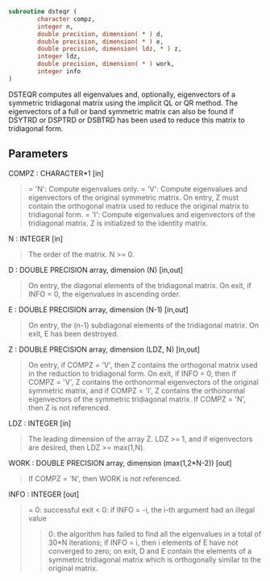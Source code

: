 ```fortran
subroutine dsteqr (
        character compz,
        integer n,
        double precision, dimension( * ) d,
        double precision, dimension( * ) e,
        double precision, dimension( ldz, * ) z,
        integer ldz,
        double precision, dimension( * ) work,
        integer info
)
```

DSTEQR computes all eigenvalues and, optionally, eigenvectors of a
symmetric tridiagonal matrix using the implicit QL or QR method.
The eigenvectors of a full or band symmetric matrix can also be found
if DSYTRD or DSPTRD or DSBTRD has been used to reduce this matrix to
tridiagonal form.

## Parameters
COMPZ : CHARACTER\*1 [in]
> = 'N':  Compute eigenvalues only.
> = 'V':  Compute eigenvalues and eigenvectors of the original
> symmetric matrix.  On entry, Z must contain the
> orthogonal matrix used to reduce the original matrix
> to tridiagonal form.
> = 'I':  Compute eigenvalues and eigenvectors of the
> tridiagonal matrix.  Z is initialized to the identity
> matrix.

N : INTEGER [in]
> The order of the matrix.  N >= 0.

D : DOUBLE PRECISION array, dimension (N) [in,out]
> On entry, the diagonal elements of the tridiagonal matrix.
> On exit, if INFO = 0, the eigenvalues in ascending order.

E : DOUBLE PRECISION array, dimension (N-1) [in,out]
> On entry, the (n-1) subdiagonal elements of the tridiagonal
> matrix.
> On exit, E has been destroyed.

Z : DOUBLE PRECISION array, dimension (LDZ, N) [in,out]
> On entry, if  COMPZ = 'V', then Z contains the orthogonal
> matrix used in the reduction to tridiagonal form.
> On exit, if INFO = 0, then if  COMPZ = 'V', Z contains the
> orthonormal eigenvectors of the original symmetric matrix,
> and if COMPZ = 'I', Z contains the orthonormal eigenvectors
> of the symmetric tridiagonal matrix.
> If COMPZ = 'N', then Z is not referenced.

LDZ : INTEGER [in]
> The leading dimension of the array Z.  LDZ >= 1, and if
> eigenvectors are desired, then  LDZ >= max(1,N).

WORK : DOUBLE PRECISION array, dimension (max(1,2\*N-2)) [out]
> If COMPZ = 'N', then WORK is not referenced.

INFO : INTEGER [out]
> = 0:  successful exit
> < 0:  if INFO = -i, the i-th argument had an illegal value
> > 0:  the algorithm has failed to find all the eigenvalues in
> a total of 30\*N iterations; if INFO = i, then i
> elements of E have not converged to zero; on exit, D
> and E contain the elements of a symmetric tridiagonal
> matrix which is orthogonally similar to the original
> matrix.
